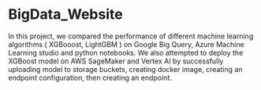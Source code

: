 # BigData_Website
In this project, we compared  the performance of different machine learning algorithms ( XGBooost, LightGBM ) on Google Big Query, Azure Machine Learning studio and python notebooks. We also attempted to deploy the XGBoost model on AWS SageMaker and Vertex AI by successfully uploading model to storage buckets, creating docker image, creating an endpoint configuration, then creating an endpoint.
